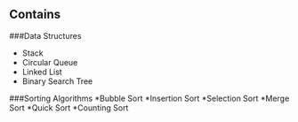 ## Contains 
###Data Structures
* Stack
* Circular Queue
* Linked List
* Binary Search Tree

###Sorting Algorithms
*Bubble Sort
*Insertion Sort
*Selection Sort
*Merge Sort
*Quick Sort
*Counting Sort
